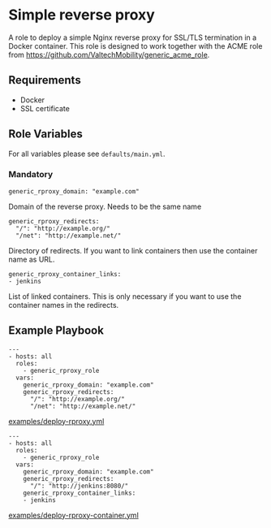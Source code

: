 # Simple reverse proxy

A role to deploy a simple Nginx reverse proxy for SSL/TLS termination in a Docker container.
This role is designed to work together with the ACME role from https://github.com/ValtechMobility/generic_acme_role.

## Requirements

- Docker
- SSL certificate

## Role Variables

For all variables please see `defaults/main.yml`.

### Mandatory

    generic_rproxy_domain: "example.com"

Domain of the reverse proxy. Needs to be the same name

    generic_rproxy_redirects:
      "/": "http://example.org/"
      "/net": "http://example.net/"

Directory of redirects. If you want to link containers then use the container name as URL.

    generic_rproxy_container_links:
    - jenkins

List of linked containers. This is only necessary if you want to use the container names in the redirects.

## Example Playbook

    ---
    - hosts: all
      roles:
        - generic_rproxy_role
      vars:
        generic_rproxy_domain: "example.com"
        generic_rproxy_redirects:
          "/": "http://example.org/"
          "/net": "http://example.net/"

[examples/deploy-rproxy.yml](examples/deploy-rproxy.yml)

    ---
    - hosts: all
      roles:
        - generic_rproxy_role
      vars:
        generic_rproxy_domain: "example.com"
        generic_rproxy_redirects:
          "/": "http://jenkins:8080/"
        generic_rproxy_container_links:
        - jenkins

[examples/deploy-rproxy-container.yml](examples/deploy-rproxy-container.yml)